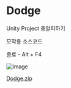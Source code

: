 # Dodge
 Unity Project
 총알피하기
 
 모작용 소스코드 
 
 종료 - Alt + F4
 
![image](https://user-images.githubusercontent.com/86696817/156313302-52f5d00a-3c2d-4724-9793-0be28e51dae4.png)

[Dodge.zip](https://github.com/gyullo18/Dodge/files/8167452/Dodge.zip)
